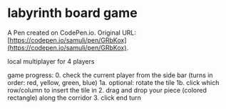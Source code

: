 # labyrinth board game

A Pen created on CodePen.io. Original URL: [https://codepen.io/samuli/pen/GRbKox](https://codepen.io/samuli/pen/GRbKox).

local multiplayer for 4 players

game progress:
0. check the current player from the side bar (turns in order: red, yellow, green, blue)
1a. optional: rotate the tile
1b. click which row/column to insert the tile in
2. drag and drop your piece (colored rectangle) along the corridor
3. click end turn
